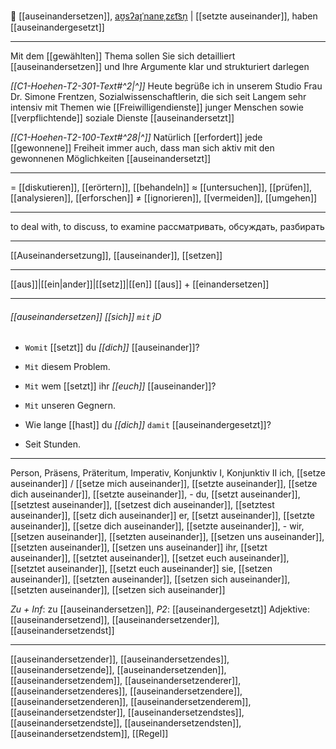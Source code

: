 🤔 [[auseinandersetzen]], [aʊ̯sʔaɪ̯ˈnanɐˌzɛt͡sn̩](https://youglish.com/pronounce/auseinandersetzen/german) | [[setzte auseinander]], haben [[auseinandergesetzt]]

---
 Mit dem [[gewählten]] Thema sollen Sie sich detailliert [[auseinandersetzen]] und Ihre Argumente klar und strukturiert darlegen

*[[C1-Hoehen-T2-301-Text#^2|^]]* Heute begrüße ich in unserem Studio Frau Dr. Simone Frentzen, Sozialwissenschaftlerin, die sich seit Langem sehr intensiv mit Themen wie [[Freiwilligendienste]] junger Menschen sowie [[verpflichtende]] soziale Dienste [[auseinandersetzt]]

*[[C1-Hoehen-T2-100-Text#^28|^]]* Natürlich [[erfordert]] jede [[gewonnene]] Freiheit immer auch, dass man sich aktiv mit den gewonnenen Möglichkeiten [[auseinandersetzt]]


---
= [[diskutieren]], [[erörtern]], [[behandeln]]
≈ [[untersuchen]], [[prüfen]], [[analysieren]], [[erforschen]]
≠ [[ignorieren]], [[vermeiden]], [[umgehen]]

---
to deal with, to discuss, to examine
рассматривать, обсуждать, разбирать

---
[[Auseinandersetzung]], [[auseinander]], [[setzen]]

---
[[aus]]|[[ein|ander]]|[[setz]]|[[en]]
[[aus]] + [[einandersetzen]]


---
###### [[auseinandersetzen]] *[[sich]]* `mit` jD
- `Womit` [[setzt]] du *[[dich]]* [[auseinander]]?
- `Mit` diesem Problem.

- `Mit` wem [[setzt]] ihr *[[euch]]* [[auseinander]]?
- `Mit` unseren Gegnern.

- Wie lange [[hast]] du *[[dich]]* `damit` [[auseinandergesetzt]]?
- Seit Stunden.

---
Person, Präsens, Präteritum, Imperativ, Konjunktiv I,  Konjunktiv II 
ich, [[setze auseinander]] / [[setze mich auseinander]], [[setzte auseinander]], [[setze dich auseinander]], [[setzte auseinander]], -
du, [[setzt auseinander]], [[setztest auseinander]], [[setzest dich auseinander]], [[setztest auseinander]], [[setz dich auseinander]]
er, [[setzt auseinander]], [[setzte auseinander]], [[setze dich auseinander]], [[setzte auseinander]], -
wir, [[setzen auseinander]], [[setzten auseinander]], [[setzen uns auseinander]], [[setzten auseinander]], [[setzen uns auseinander]]
ihr, [[setzt auseinander]], [[setztet auseinander]], [[setzet euch auseinander]], [[setztet auseinander]], [[setzt euch auseinander]]
sie, [[setzen auseinander]], [[setzten auseinander]], [[setzen sich auseinander]], [[setzten auseinander]], [[setzen sich auseinander]]

*Zu + Inf*: zu [[auseinandersetzen]], *P2*: [[auseinandergesetzt]]
Adjektive: [[auseinandersetzend]], [[auseinandersetzender]], [[auseinandersetzendst]]

---
[[auseinandersetzender]], [[auseinandersetzendes]], [[auseinandersetzende]], [[auseinandersetzenden]], [[auseinandersetzendem]], [[auseinandersetzenderer]], [[auseinandersetzenderes]], [[auseinandersetzendere]], [[auseinandersetzenderen]], [[auseinandersetzenderem]], [[auseinandersetzendster]], [[auseinandersetzendstes]], [[auseinandersetzendste]], [[auseinandersetzendsten]], [[auseinandersetzendstem]], [[Regel]]